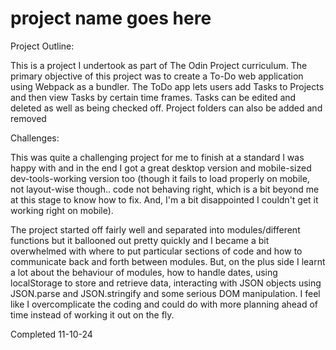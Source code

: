# project name goes here

Project Outline:

This is a project I undertook as part of The Odin Project curriculum. The primary objective of this project was to create a To-Do web application using Webpack as a bundler. The ToDo app lets users add Tasks to Projects and then view Tasks by certain time frames. Tasks can be edited and deleted as well as being checked off. Project folders can also be added and removed

Challenges:

This was quite a challenging project for me to finish at a standard I was happy with and in the end I got a great desktop version and mobile-sized dev-tools-working version too (though it fails to load properly on mobile, not layout-wise though.. code not behaving right, which is a bit beyond me at this stage to know how to fix. And, I'm a bit disappointed I couldn't get it working right on mobile).

The project started off fairly well and separated into modules/different functions but it ballooned out pretty quickly and I became a bit overwhelmed with where to put particular sections of code and how to communicate back and forth between modules. But, on the plus side I learnt a lot about the behaviour of modules, how to handle dates, using localStorage to store and retrieve data, interacting with JSON objects using JSON.parse and JSON.stringify and some serious DOM manipulation. I feel like I overcomplicate the coding and could do with more planning ahead of time instead of working it out on the fly.

Completed 11-10-24
